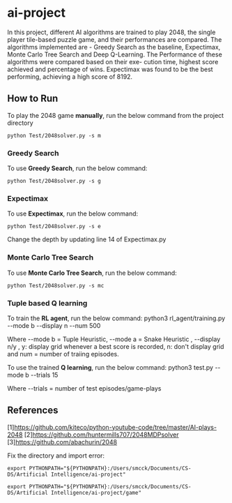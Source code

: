 # ai-project
In this project, different AI algorithms are trained to play
2048, the single player tile-based puzzle game, and their performances
are compared. The algorithms implemented are - Greedy Search as the
baseline, Expectimax, Monte Carlo Tree Search and Deep Q-Learning.
The Performance of these algorithms were compared based on their exe-
cution time, highest score achieved and percentage of wins. Expectimax
was found to be the best performing, achieving a high score of 8192.

## How to Run
To play the 2048 game **manually**, run the below command from the project directory

    python Test/2048solver.py -s m

### Greedy Search
To use **Greedy Search**, run the below command:

    python Test/2048solver.py -s g

### Expectimax
To use **Expectimax**, run the below command:

    python Test/2048solver.py -s e

Change the depth by updating line 14 of Expectimax.py

### Monte Carlo Tree Search
To use **Monte Carlo Tree Search**, run the below command:

    python Test/2048solver.py -s mc

### Tuple based Q learning
To train the **RL agent**, run the below command:
    python3 rl_agent/training.py --mode b --display n --num 500 

Where --mode b = Tuple Heuristic, --mode a = Snake Heuristic , --display n/y , y: display grid whenever a best score is recorded, n: don't display grid and num = number of traiing episodes.

To use the trained **Q learning**, run the below command:
    python3 test.py --mode b --trials 15 

Where --trials = number of test episodes/game-plays

## References
[1]https://github.com/kiteco/python-youtube-code/tree/master/AI-plays-2048
[2]https://github.com/huntermills707/2048MDPsolver
[3]https://github.com/abachurin/2048


Fix the directory and import error:

`export PYTHONPATH="${PYTHONPATH}:/Users/smcck/Documents/CS-DS/Artificial Intelligence/ai-project"`

`export PYTHONPATH="${PYTHONPATH}:/Users/smcck/Documents/CS-DS/Artificial Intelligence/ai-project/game"`